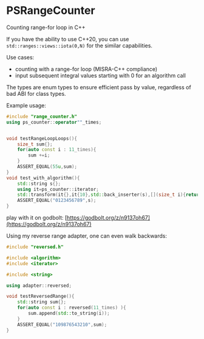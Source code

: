 # PSRangeCounter
Counting range-for loop in C++

If you have the ability to use C++20, you can use `std::ranges::views::iota(0,N)` for the similar capabilities.

Use cases:

* counting with a range-for loop (MISRA-C++ compliance)
* input subsequent integral values starting with 0 for an algorithm call

The types are enum types to ensure efficient pass by value, regardless of bad ABI for class types.

Example usage:

```C++
#include "range_counter.h"
using ps_counter::operator""_times;


void testRangeLoopLoops(){
	size_t sum{};
	for(auto const i : 11_times){
		sum +=i;
	}
	ASSERT_EQUAL(55u,sum);
}
void test_with_algorithm(){
	std::string s{};
	using it=ps_counter::iterator;
	std::transform(it{},it{10},std::back_inserter(s),[](size_t i){return std::to_string(i)[0];});
	ASSERT_EQUAL("0123456789",s);
}
```

play with it on godbolt: [https://godbolt.org/z/n9137oh67](https://godbolt.org/z/n9137oh67)

Using my reverse range adapter, one can even walk backwards:

```C++
#include "reversed.h"

#include <algorithm>
#include <iterator>

#include <string>

using adapter::reversed;

void testReversedRange(){
	std::string sum{};
	for(auto const i : reversed(11_times) ){
		sum.append(std::to_string(i));
	}
	ASSERT_EQUAL("109876543210",sum);
}
```